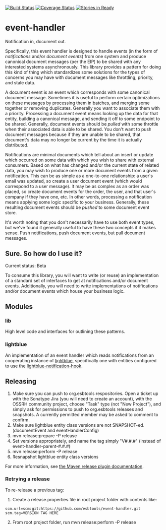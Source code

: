 [![Build Status](https://travis-ci.org/esbtools/event-handler.svg?branch=master)](https://travis-ci.org/esbtools/event-handler.svg?branch=master)
[![Coverage Status](https://coveralls.io/repos/esbtools/event-handler/badge.svg?branch=master&service=github)](https://coveralls.io/github/esbtools/event-handler?branch=master)
[![Stories in Ready](https://badge.waffle.io/esbtools/event-handler.png?label=ready&title=Ready)](https://waffle.io/esbtools/event-handler)


# event-handler

Notification in, document out.

Specifically, this event handler is designed to handle events (in the form of _notifications_ and/or
_document events_) from one system and produce canonical document messages (per the EIP) to be
shared with any interested systems asynchronously. This library provides a pattern for doing this
kind of thing which standardizes some solutions for the types of concerns you may have with document
messages like throttling, priority, and stale data.

A document event is an event which corresponds with some canonical document message. Sometimes it is
useful to perform certain optimizations on these messages by processing them in batches, and merging
some together or removing duplicates. Generally you want to associate them with a priority.
Processing a document event means looking up the data for that entity, building a canonical message,
and sending it off to some endpoint to be shared. Generally, document events should be _pulled_ with
some throttle when their associated data is able to be shared. You don't want to push document
messages because if they are unable to be shared, that document's data may no longer be current by
the time it is actually distributed.

Notifications are minimal documents which tell about an insert or update which occurred on some
data with which you wish to share with external consumers. Based on what has changed and/or the
current state of related data, you may wish to produce one or more document events from a given
notification. This can be as simple as a one-to-one relationship: a user's email was updated, so
create a user document event (which would correspond to a user message). It may be as complex as an
order was placed, so create document events for the order, the user, and that user's company if they
have one, etc. In other words, processing a notification means applying some logic specific to your
business. Generally, these resulting document events should be _pushed_ to some document event
store.

It's worth noting that you don't necessarily have to use both event types, but we've found it
generally useful to have these two concepts if it makes sense. Push notifications, push document
events, but pull document messages.

## Sure. So how do I use it?

Current status: Beta

To consume this library, you will want to write (or reuse) an implementation of a standard set of
interfaces to get at notifications and/or document events. Additionally, you will need to write
implementations of notifications and/or document events which house your business logic.

## Modules

### lib

High level code and interfaces for outlining these patterns.

### lightblue

An implementation of an event handler which reads notifications from an cooperating instance of
[lightblue](https://lightblue.io), specifically one with entities configured to use the
[lightblue-notification-hook](https://github.com/esbtools/lightblue-notification-hook).

## Releasing

1. Make sure you can push to org.esbtools respositories. Open a ticket up with the Sonatype Jira
(you will need to create an account), with the OSSRH community project, choose "Task" type (not
"New Project"), and simply ask for permissions to push to org.esbtools releases and snapshots. A
currently permitted member may be asked to comment to confirm.
2. Make sure lightblue entity class versions are not SNAPSHOT-ed. (documentEvent and 
eventHandlerConfig)
3. mvn release:prepare -P release
4. Set versions appropriately, and name the tag simply "V#.#.#" (instead of
event-handler-parent-#.#.#)
5. mvn release:perform -P release
6. Resnapshot lightblue entity class versions

For more information, see [the Maven release plugin documentation](
http://maven.apache.org/maven-release/maven-release-plugin/examples/prepare-release.html).

### Retrying a release
To re-release a previous tag:

1. Create a release.properties file in root project folder with contents like:
```
scm.url=scm:git:https://github.com/esbtools/event-handler.git
scm.tag=VERSION TAG HERE
```
2. From root project folder, run mvn release:perform -P release
